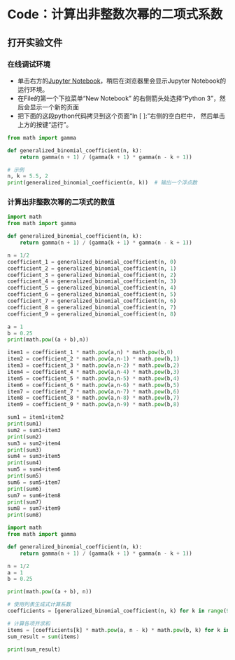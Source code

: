 # Code：计算出非整数次幂的二项式系数

## 打开实验文件

### 在线调试环境

- 单击右方的[Jupyter Notebook](https://mybinder.org/v2/gh/ipython/ipython-in-depth/master?filepath=binder/Index.ipynb)，稍后在浏览器里会显示Jupyter Notebook的运行环境。
- 在File的第一个下拉菜单“New Notebook” 的右侧箭头处选择“Python 3”，然后会显示一个新的页面
- 把下面的这段python代码拷贝到这个页面“In [ ]:”右侧的空白栏中， 然后单击上方的按键“运行”。


```python
from math import gamma

def generalized_binomial_coefficient(n, k):
    return gamma(n + 1) / (gamma(k + 1) * gamma(n - k + 1))

# 示例
n, k = 5.5, 2
print(generalized_binomial_coefficient(n, k))  # 输出一个浮点数
```

### 计算出非整数次幂的二项式的数值
```python
import math
from math import gamma

def generalized_binomial_coefficient(n, k):
    return gamma(n + 1) / (gamma(k + 1) * gamma(n - k + 1))

n = 1/2
coefficient_1 = generalized_binomial_coefficient(n, 0)
coefficient_2 = generalized_binomial_coefficient(n, 1)
coefficient_3 = generalized_binomial_coefficient(n, 2)
coefficient_4 = generalized_binomial_coefficient(n, 3)
coefficient_5 = generalized_binomial_coefficient(n, 4)
coefficient_6 = generalized_binomial_coefficient(n, 5)
coefficient_7 = generalized_binomial_coefficient(n, 6)
coefficient_8 = generalized_binomial_coefficient(n, 7)
coefficient_9 = generalized_binomial_coefficient(n, 8)

a = 1
b = 0.25
print(math.pow((a + b),n))

item1 = coefficient_1 * math.pow(a,n) * math.pow(b,0)
item2 = coefficient_2 * math.pow(a,n-1) * math.pow(b,1)
item3 = coefficient_3 * math.pow(a,n-2) * math.pow(b,2)
item4 = coefficient_4 * math.pow(a,n-4) * math.pow(b,3)
item5 = coefficient_5 * math.pow(a,n-5) * math.pow(b,4)
item6 = coefficient_6 * math.pow(a,n-6) * math.pow(b,5)
item7 = coefficient_7 * math.pow(a,n-7) * math.pow(b,6)
item8 = coefficient_8 * math.pow(a,n-8) * math.pow(b,7)
item9 = coefficient_9 * math.pow(a,n-9) * math.pow(b,8)

sum1 = item1+item2
print(sum1)
sum2 = sum1+item3
print(sum2)
sum3 = sum2+item4
print(sum3)
sum4 = sum3+item5
print(sum4)
sum5 = sum4+item6
print(sum5)
sum6 = sum5+item7
print(sum6)
sum7 = sum6+item8
print(sum7)
sum8 = sum7+item9
print(sum8)
```

```python
import math
from math import gamma

def generalized_binomial_coefficient(n, k):
    return gamma(n + 1) / (gamma(k + 1) * gamma(n - k + 1))

n = 1/2
a = 1
b = 0.25

print(math.pow((a + b), n))

# 使用列表生成式计算系数
coefficients = [generalized_binomial_coefficient(n, k) for k in range(9)]

# 计算各项并求和
items = [coefficients[k] * math.pow(a, n - k) * math.pow(b, k) for k in range(9)]
sum_result = sum(items)

print(sum_result)
```